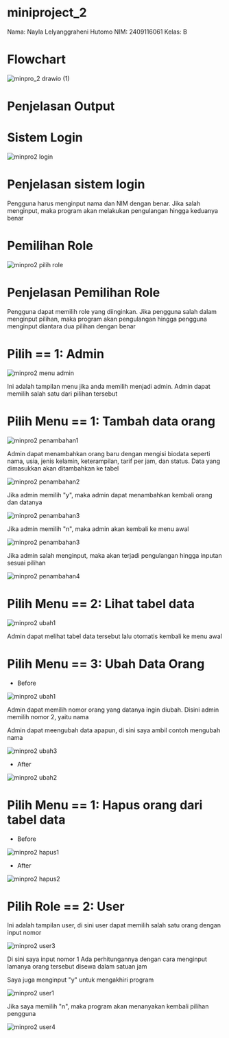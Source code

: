 # miniproject_2
Nama: Nayla Lelyanggraheni Hutomo
NIM: 2409116061
Kelas: B

# Flowchart


![minpro_2 drawio (1)](https://github.com/user-attachments/assets/43872941-cff6-46ad-9a2d-bad990c9d742)

# Penjelasan Output

# **Sistem Login**

![minpro2 login](https://github.com/user-attachments/assets/89b5b937-05f2-4e79-b8eb-e7e8dc960356)

# ****Penjelasan sistem login****
Pengguna harus menginput nama dan NIM dengan benar. Jika salah menginput, maka program akan melakukan pengulangan hingga keduanya benar

# **Pemilihan Role**

![minpro2 pilih role](https://github.com/user-attachments/assets/eb5a4f7a-c526-4436-8cc8-c8687b6fc8c2)

# ****Penjelasan Pemilihan Role****

Pengguna dapat memilih role yang diinginkan. Jika pengguna salah dalam menginput pilihan, maka program akan pengulangan hingga pengguna menginput diantara dua pilihan dengan benar

# **Pilih == 1: Admin**

![minpro2 menu admin](https://github.com/user-attachments/assets/dee37aaf-f2cf-49d7-b9d1-df8347ed9309)


Ini adalah tampilan menu jika anda memilih menjadi admin. Admin dapat memilih salah satu dari pilihan tersebut

# **Pilih Menu == 1: Tambah data orang**

![minpro2 penambahan1](https://github.com/user-attachments/assets/c3af64e8-3cf9-4d60-8d7b-679ef02451da)


Admin dapat menambahkan orang baru dengan mengisi biodata seperti nama, usia, jenis kelamin, keterampilan, tarif per jam, dan status.
Data yang dimasukkan akan ditambahkan ke tabel 


![minpro2 penambahan2](https://github.com/user-attachments/assets/dcfb04e0-c834-4488-9216-e83196b5eb65)

Jika admin memilih "y", maka admin dapat menambahkan kembali orang dan datanya

![minpro2 penambahan3](https://github.com/user-attachments/assets/26314a31-481a-40d4-931a-ce38b0d30577)


Jika admin memilih "n", maka admin akan kembali ke menu awal

![minpro2 penambahan3](https://github.com/user-attachments/assets/b531bc34-6da1-4197-bed5-af416e58b8aa)


Jika admin salah menginput, maka akan terjadi pengulangan hingga inputan sesuai pilihan

![minpro2 penambahan4](https://github.com/user-attachments/assets/949a0f74-c0dc-45ce-bdc7-09bf74d86281)


# **Pilih Menu == 2: Lihat tabel data**

![minpro2 ubah1](https://github.com/user-attachments/assets/216f95f5-71a8-40b4-8074-a5163735b503)

Admin dapat melihat tabel data tersebut lalu otomatis kembali ke menu awal

# **Pilih Menu == 3: Ubah Data Orang**

- Before

![minpro2 ubah1](https://github.com/user-attachments/assets/94263347-c136-44c8-872f-783e71047588)

Admin dapat memilih nomor orang yang datanya ingin diubah.
Disini admin memilih nomor 2, yaitu nama 

Admin dapat meengubah data apapun, di sini saya ambil contoh mengubah nama

![minpro2 ubah3](https://github.com/user-attachments/assets/c9540789-c6ea-4710-90a9-7a17c6f981aa)


- After

![minpro2 ubah2](https://github.com/user-attachments/assets/ab258392-af5e-48ef-a5e3-c4eb6dfb6d34)


# **Pilih Menu == 1: Hapus orang dari tabel data**

- Before

![minpro2 hapus1](https://github.com/user-attachments/assets/ed44a378-70fb-4f69-8071-39acd08d1dd7)

- After

![minpro2 hapus2](https://github.com/user-attachments/assets/aeac41b3-a104-40b7-b5ba-812b6aad013f)




# **Pilih Role == 2: User**

Ini adalah tampilan user, di sini user dapat memilih salah satu orang dengan input nomor

![minpro2 user3](https://github.com/user-attachments/assets/dce60909-cdd9-425c-9bad-274627221a4c)


Di sini saya input nomor 1
Ada perhitungannya dengan cara menginput lamanya orang tersebut disewa dalam satuan jam

Saya juga menginput "y" untuk mengakhiri program

![minpro2 user1](https://github.com/user-attachments/assets/8105b44c-858c-40e1-a4a4-f11327ad0d0a)


Jika saya memilih "n", maka program akan menanyakan kembali pilihan pengguna

![minpro2 user4](https://github.com/user-attachments/assets/251c3c99-9365-4e08-960c-96eff9d9c9c0)


